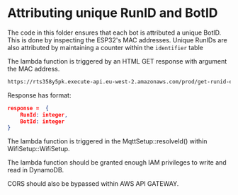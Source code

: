 # Attributing unique RunID and BotID

The code in this folder ensures that each bot is attributed a unique BotID. This is done by inspecting the ESP32's MAC addresses.
Unique RunIDs are also attributed by maintaining a counter within the `identifier` table

The lambda function is triggered by an HTML GET response with argument the MAC address.

``` HTML
https://rts358y5pk.execute-api.eu-west-2.amazonaws.com/prod/get-runid-esp32?mac=30:C9:22:11:E7:64
```

Response has format:

``` JSON
response =  {
    RunId: integer, 
    BotId: integer
}
```

The lambda function is triggered in the MqttSetup::resolveId() within WifiSetup::WifiSetup.

The lambda function should be granted enough IAM privileges to write and read in DynamoDB.

CORS should also be bypassed within AWS API GATEWAY.